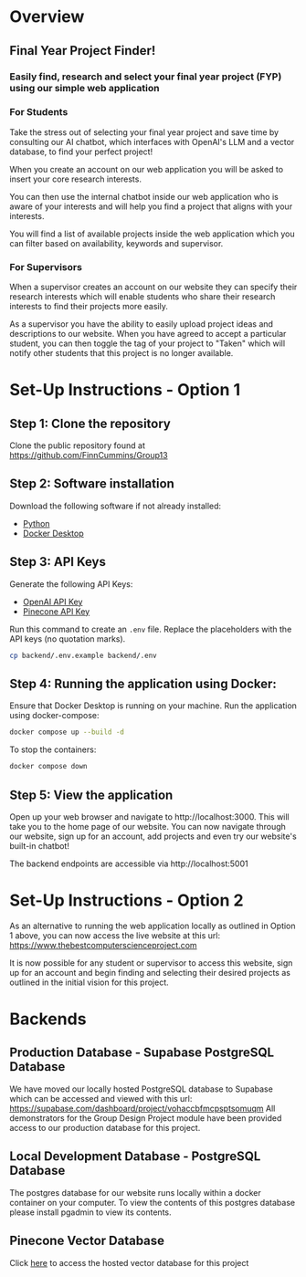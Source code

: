 # Overview

## Final Year Project Finder!
### Easily find, research and select your final year project (FYP) using our simple web application

### For Students

Take the stress out of selecting your final year project and save time by consulting our AI chatbot, which interfaces with OpenAI's LLM and a vector database, to find
your perfect project!

When you create an account on our web application you will be asked to insert your core research interests.

You can then use the internal chatbot inside our web application who is aware of your interests and will help you find 
a project that aligns with your interests.

You will find a list of available projects inside the web application which you can filter based on availability, keywords
and supervisor.

### For Supervisors

When a supervisor creates an account on our website they can specify their research interests which will
enable students who share their research interests to find their projects more easily.

As a supervisor you have the ability to easily upload project ideas and descriptions to our website. When
you have agreed to accept a particular student, you can then toggle the tag of your project to "Taken" which will notify other students that this project is no longer available.

# Set-Up Instructions - Option 1

## Step 1: Clone the repository
Clone the public repository found at https://github.com/FinnCummins/Group13

## Step 2: Software installation
Download the following software if not already installed:

- [Python](https://www.python.org/downloads/)
- [Docker Desktop](https://www.docker.com/products/docker-desktop/)

## Step 3: API Keys
Generate the following API Keys:

- [OpenAI API Key](https://platform.openai.com/settings/organization/api-keys)
- [Pinecone API Key](https://docs.pinecone.io/guides/get-started/quickstart)

Run this command to create an `.env` file. Replace the placeholders with the API keys (no quotation marks).
```bash
cp backend/.env.example backend/.env
```

## Step 4: Running the application using Docker:
Ensure that Docker Desktop is running on your machine. Run the application using docker-compose:

```bash
docker compose up --build -d
```

To stop the containers:
```bash
docker compose down
```

## Step 5: View the application
Open up your web browser and navigate to http://localhost:3000. This will take you to the home 
page of our website. You can now navigate through our website, sign up for an account, add projects and even
try our website's built-in chatbot!

The backend endpoints are accessible via http://localhost:5001

# Set-Up Instructions - Option 2
As an alternative to running the web application locally as outlined in Option 1 above, you can now
access the live website at this url: https://www.thebestcomputerscienceproject.com

It is now possible for any student or supervisor to access this website, sign up for an account and begin
finding and selecting their desired projects as outlined in the initial vision for this project.

# Backends

## Production Database - Supabase PostgreSQL Database
We have moved our locally hosted PostgreSQL database to Supabase which can be accessed and viewed with this url: https://supabase.com/dashboard/project/vohaccbfmcpsptsomuqm
All demonstrators for the Group Design Project module have been provided access to our production database for this project.

## Local Development Database - PostgreSQL Database
The postgres database for our website runs locally within a docker container on your computer. To view
the contents of this postgres database please install pgadmin to view its contents.

## Pinecone Vector Database
Click [here](https://app.pinecone.io/organizations/-N_KaXCftxjZei6q898g/projects/d239873b-ce31-43da-b3f3-497214979d0f/indexes/final-year-project/browser) to access the hosted vector database for this project


